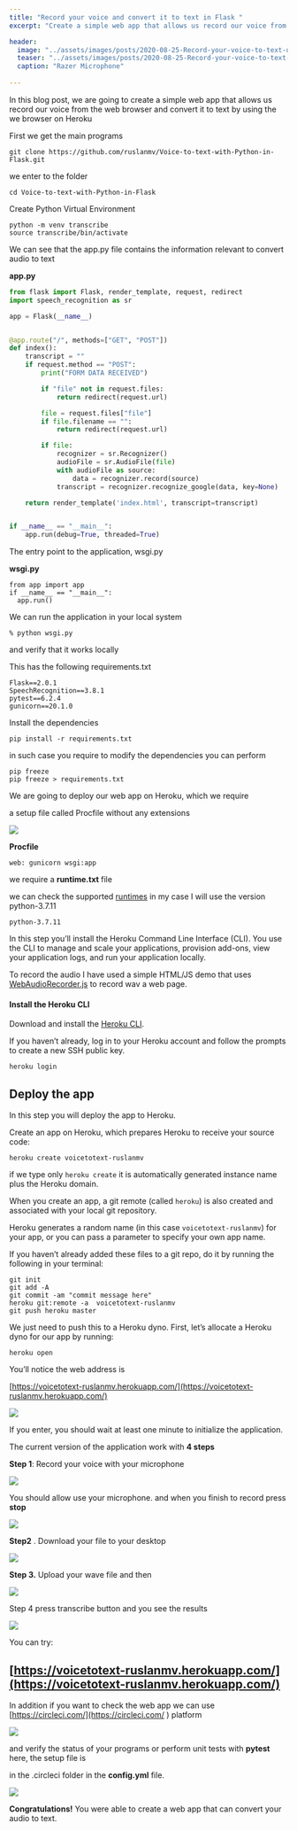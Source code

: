 ```yaml
---
title: "Record your voice and convert it to text in Flask "
excerpt: "Create a simple web app that allows us record our voice from the web browser and convert it to text on Heroku"

header:
  image: "../assets/images/posts/2020-08-25-Record-your-voice-to-text-using-Flask/fondo.jpg"
  teaser: "../assets/images/posts/2020-08-25-Record-your-voice-to-text-using-Flask/fondo.jpg"
  caption: "Razer Microphone"
  
---
```


In this blog post, we are going to create a simple web app that allows us record our voice from the web browser and convert it to text by using the we browser on Heroku

First we get the main programs

```
git clone https://github.com/ruslanmv/Voice-to-text-with-Python-in-Flask.git
```

we enter to the folder

```
cd Voice-to-text-with-Python-in-Flask
```

Create Python Virtual Environment

```
python -m venv transcribe
source transcribe/bin/activate
```



We can see that the app.py file contains the information relevant to convert audio to text

**app.py**

```python
from flask import Flask, render_template, request, redirect
import speech_recognition as sr

app = Flask(__name__)


@app.route("/", methods=["GET", "POST"])
def index():
    transcript = ""
    if request.method == "POST":
        print("FORM DATA RECEIVED")

        if "file" not in request.files:
            return redirect(request.url)

        file = request.files["file"]
        if file.filename == "":
            return redirect(request.url)

        if file:
            recognizer = sr.Recognizer()
            audioFile = sr.AudioFile(file)
            with audioFile as source:
                data = recognizer.record(source)
            transcript = recognizer.recognize_google(data, key=None)

    return render_template('index.html', transcript=transcript)


if __name__ == "__main__":
    app.run(debug=True, threaded=True)
```

The entry point to the application, wsgi.py



**wsgi.py**

```
from app import app
if __name__ == "__main__":
  app.run()
```

We can  run the application in your local system

```
% python wsgi.py
```

and verify that it works locally

This has the following requirements.txt 



```
Flask==2.0.1
SpeechRecognition==3.8.1
pytest==6.2.4
gunicorn==20.1.0
```

Install the dependencies

```
pip install -r requirements.txt
```

in such case you require to modify the dependencies you can perform

```
pip freeze
pip freeze > requirements.txt
```

We are going to deploy our web app on Heroku,  which we require 

a setup file called Procfile without any extensions

![](../assets/images/posts/2021-08-25-Record-your-voice-to-text-using-Flask/Heroku_logo.svg.png)

**Procfile**

```
web: gunicorn wsgi:app
```

we require a  **runtime.txt** file

we can check the supported [runtimes](https://devcenter.heroku.com/articles/python-support#supported-runtimes) in my case I will use  the version python-3.7.11

```
python-3.7.11
```

In this step you’ll install the Heroku Command Line Interface (CLI). You use the CLI to manage and scale your applications, provision add-ons, view your application logs, and run your application locally.

To record the audio I have used a simple HTML/JS demo that uses [WebAudioRecorder.js](https://github.com/higuma/web-audio-recorder-js) to record wav  a web page.



#### Install the Heroku CLI

Download and install the [Heroku CLI](https://devcenter.heroku.com/articles/heroku-command-line).

If you haven’t already, log in to your Heroku account and follow the prompts to create a new SSH public key.

```
heroku login
```

## Deploy the app

In this step you will deploy the app to Heroku.

Create an app on Heroku, which prepares Heroku to receive your source code:

```
heroku create voicetotext-ruslanmv
```

if we type only `heroku create` it is automatically generated instance name plus the Heroku domain.

When you create an app, a git remote (called `heroku`) is also created and associated with your local git repository.

Heroku generates a random name (in this case `voicetotext-ruslanmv`) for your app, or you can pass a parameter to specify your own app name.

If you haven’t already added these files to a git repo, do it by running the following in your terminal:

```
git init
git add -A
git commit -am "commit message here"
heroku git:remote -a  voicetotext-ruslanmv
git push heroku master
```

We just need to push this to a Heroku dyno. First, let’s allocate a Heroku dyno for our app by running:

```
heroku open
```

You’ll notice the web address is 

[https://voicetotext-ruslanmv.herokuapp.com/](https://voicetotext-ruslanmv.herokuapp.com/)

![](../assets/images/posts/2020-08-25-Record-your-voice-to-text-using-Flask/page.jpg)

If you enter, you should wait at least one minute to initialize the application.



The current version of the application  work with **4 steps**



**Step 1**: Record your voice with your microphone



![](../assets/images/posts/2020-08-25-Record-your-voice-to-text-using-Flask/1aa.jpg)



You should allow use your microphone. and when you finish to record press **stop**

![](../assets/images/posts/2020-08-25-Record-your-voice-to-text-using-Flask/2aa.jpg)



**Step2** . Download your file to your desktop



![](../assets/images/posts/2020-08-25-Record-your-voice-to-text-using-Flask/3aaa.jpg)

**Step 3.** Upload your wave file and then



![](../assets/images/posts/2020-08-25-Record-your-voice-to-text-using-Flask/3aaav.jpg)

Step 4 press transcribe button and you see the results

![](../assets/images/posts/2020-08-25-Record-your-voice-to-text-using-Flask/4aa.jpg)

You can try:

## [https://voicetotext-ruslanmv.herokuapp.com/](https://voicetotext-ruslanmv.herokuapp.com/)



In addition if you want to check the  web app we can use [https://circleci.com/](https://circleci.com/ )  platform 

![](../assets/images/posts/2021-08-25-Record-your-voice-to-text-using-Flask/aa.jpg)

and verify the status of your programs or perform unit tests with **pytest** here, the setup file is 

in the .circleci folder in the **config.yml** file.

![](../assets/images/posts/2021-08-25-Record-your-voice-to-text-using-Flask/bb.jpg)





**Congratulations!** You were able to create a web app that can convert your audio to text.


